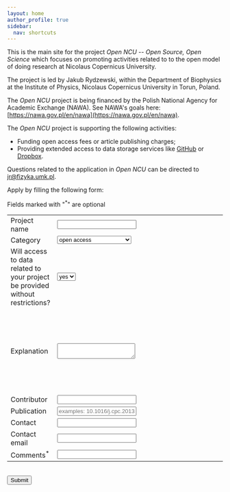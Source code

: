 ```yaml
---
layout: home
author_profile: true
sidebar:
  nav: shortcuts
---
```

This is the main site for the project *Open NCU -- Open Source, Open Science*
which focuses on promoting activities related to to the open model of doing 
research at Nicolaus Copernicus University.

The project is led by Jakub Rydzewski, within the Department of Biophysics 
at the Institute of Physics, Nicolaus Copernicus University in Torun, Poland.

The *Open NCU* project is being financed by the Polish National Agency for
Academic Exchange (NAWA). See NAWA's goals here: 
[https://nawa.gov.pl/en/nawa](https://nawa.gov.pl/en/nawa).

The *Open NCU* project is supporting the following activities:
* Funding open access fees or article publishing charges;
* Providing extended access to data storage services like 
  [GitHub](https://github.com) or [Dropbox](https://dropbox.com).

Questions related to the application in *Open NCU* can be directed to 
<jr@fizyka.umk.pl>. 

Apply by filling the following form:

Fields marked with "<sup>*</sup>" are optional

<form action="https://formspree.io/xyygvnbv" method="POST">
<table>
    <tr>
      <td><label for="name">Project name</label></td>
      <td width="1500"><input id="name" type="text" name="projectname" required> </td>
    </tr>
    <tr>
      <td><label for="category">Category</label></td>
      <td width="1500"><select id="category" type="texy" name="category">
        <option>open access</option>
        <option>article publishing charges</option>
        <option>Dropbox</option>
        <option>GitHub</option>
        <option>other</option></select> 
      </td>
    </tr>
    <tr>
      <td><label for="category">Will access to data related to your project be provided without restrictions?</label></td>
      <td width="1500"><select id="category" type="texy" name="category">
        <option>yes</option>
        <option>no</option>
      </td>
    </tr>
    <tr>
      <td height="200"><label for="instructions">Explanation</label></td>
      <td width="1500" height="200">
        <textarea id="instructions" name="message" type="text" placeholder="Please explain why should we fund your action" required>
        </textarea></td>
    </tr>
    <tr>
      <td><label for="contributor">Contributor</label></td>
      <td width="1500"><input id="contributor" type="text" name="contributor" required></td>
    </tr>
    <tr>
      <td><label for="publication">Publication</label></td>
      <td width="1500"><input id="publication" type="text" name="publication" placeholder="examples: 10.1016/j.cpc.2013.09.018, unpublished" required></td>
    </tr>
    <tr>
      <td><label for="contact">Contact</label></td>
      <td width="1500"><input id="contact" type="text" name="contact" required></td>
    </tr>
    <tr>
      <td><label for="email">Contact email</label></td>
      <td width="1500"><input id="email" type="email" name="email" required></td>
    </tr>
    <tr>
      <td><label for="comments">Comments<sup>*</sup></label></td>
      <td width="1500"><input id="comments" type="text" name="comments"></td>
    </tr>
  </table>
  <input type="text" name="_gotcha" style="display:none"> <br>
  <button type="submit">Submit</button>
  <input type="hidden" name="_subject" id="_subject" value="Open-NCU submission"> <br>
</form>
